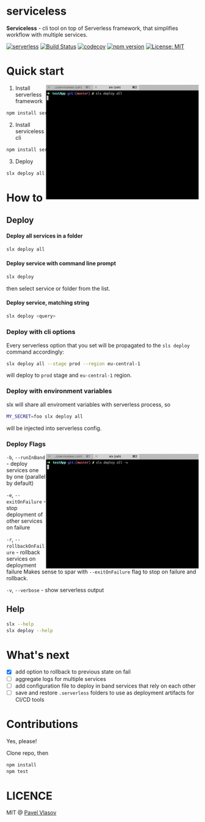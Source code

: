 # serviceless

**Serviceless** - cli tool on top of Serverless framework, that simplifies workflow with multiple services.

[![serverless](http://public.serverless.com/badges/v3.svg)](http://www.serverless.com)
[![Build Status](http://circleci-badges-max.herokuapp.com/img/8bites/serviceless?token=4482e2625fab30eeca954eec94a73091532f7883)](https://circleci.com/gh/8bites/serviceless) [![codecov](https://codecov.io/gh/8bites/serviceless/branch/master/graph/badge.svg)](https://codecov.io/gh/8bites/serviceless)
[![npm version](https://badge.fury.io/js/serviceless.svg)](https://badge.fury.io/js/serviceless)
[![License: MIT](https://img.shields.io/badge/License-MIT-brightgreen.svg)](https://opensource.org/licenses/MIT)

# Quick start

<img align="right" width="400" src="./assets/deploy_all.gif" />

1. Install serverless framework

```sh
npm install serverless -g
```

2. Install serviceless cli

```sh
npm install serviceless -g
```

3. Deploy

```sh
slx deploy all
```

# How to

## Deploy

#### Deploy all services in a folder

```sh
slx deploy all
```

#### Deploy service with command line prompt

```sh
slx deploy
```

then select service or folder from the list.

#### Deploy service, matching string

```sh
slx deploy <query>
```

### Deploy with cli options

Every serverless option that you set will be propagated to the `sls deploy` command accordingly:

```sh
slx deploy all --stage prod --region eu-central-1
```

will deploy to `prod` stage and `eu-central-1` region.

### Deploy with environment variables

slx will share all enviroment variables with serverless process, so

```sh
MY_SECRET=foo slx deploy all
```

will be injected into serverless config.

### Deploy Flags

<img align="right" width="400" src="./assets/deploy_all_verbose.gif" />

`-b`, `--runInBand` - deploy services one by one (parallel by default)

`-e`, `--exitOnFailure` - stop deployment of other services on failure

`-r`, `--rollbackOnFailure` - rollback services on deployment failure
Makes sense to spar with `--exitOnFailure` flag to stop on failure and rollback.

`-v`, `--verbose` - show serverless output

## Help

```sh
slx --help
slx deploy --help
```

# What's next

* [x] add option to rollback to previous state on fail
* [ ] aggregate logs for multiple services
* [ ] add configuration file to deploy in band services that rely on each other
* [ ] save and restore `.serverless` folders to use as deployment artifacts for CI/CD tools

# Contributions

Yes, please!

Clone repo, then

```sh
npm install
npm test
```

# LICENCE

MIT @ [Pavel Vlasov](https://github.com/pavelvlasov)
